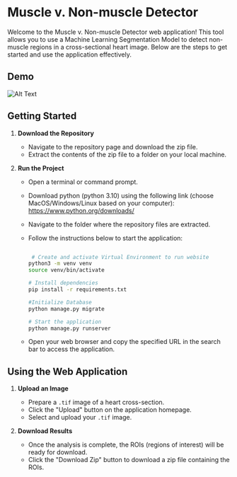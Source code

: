 # Muscle v. Non-muscle Detector

Welcome to the Muscle v. Non-muscle Detector web application! This tool allows you to use a Machine Learning Segmentation Model to detect non-muscle regions in a cross-sectional heart image. Below are the steps to get started and use the application effectively.

## Demo

![Alt Text](demo.gif)

## Getting Started

1. **Download the Repository**
   - Navigate to the repository page and download the zip file.
   - Extract the contents of the zip file to a folder on your local machine.

2. **Run the Project**
   - Open a terminal or command prompt.
   - Download python (python 3.10) using the following link (choose MacOS/Windows/Linux based on your computer): https://www.python.org/downloads/
   - Navigate to the folder where the repository files are extracted.
   - Follow the instructions below to start the application:

     ```bash

      # Create and activate Virtual Environment to run website
     python3 -m venv venv
     source venv/bin/activate
     
     # Install dependencies
     pip install -r requirements.txt

     #Initialize Database
     python manage.py migrate

     # Start the application
     python manage.py runserver
     ```
   - Open your web browser and copy the specified URL in the search bar to access the application.

## Using the Web Application

1. **Upload an Image**
   - Prepare a `.tif` image of a heart cross-section.
   - Click the "Upload" button on the application homepage.
   - Select and upload your `.tif` image.

2. **Download Results**
   - Once the analysis is complete, the ROIs (regions of interest) will be ready for download.
   - Click the "Download Zip" button to download a zip file containing the ROIs.

